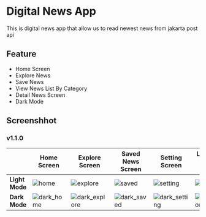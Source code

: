 # Digital News App

This is digital news app that allow us to read newest news from jakarta post api


## Feature

- Home Screen
- Explore News
- Save News
- View News List By Category
- Detail News Screen
- Dark Mode

## Screenshhot
### v1.1.0
|                | **Home Screen**                                                                                               | **Explore Screen**                                                                                               | **Saved News Screen**                                                                                          | **Setting Screen**                                                                                               | **List News By Category Screen**                                                                                  | **Detail News Screen**                                                                                          |
|----------------|---------------------------------------------------------------------------------------------------------------|------------------------------------------------------------------------------------------------------------------|----------------------------------------------------------------------------------------------------------------|------------------------------------------------------------------------------------------------------------------|-------------------------------------------------------------------------------------------------------------------|-----------------------------------------------------------------------------------------------------------------|
| **Light Mode** | ![home](https://github.com/dianprsty/NewsMobileApp/assets/69192355/284e83d0-431e-4d8c-9986-69d1433b2887)      | ![explore](https://github.com/dianprsty/NewsMobileApp/assets/69192355/5e39233c-92e7-40f7-946f-0ad4323f6bab)      | ![saved](https://github.com/dianprsty/NewsMobileApp/assets/69192355/a9a1fa1b-b4c1-4b6d-b4be-1ce7329e7413)      | ![setting](https://github.com/dianprsty/NewsMobileApp/assets/69192355/2b7b6972-0b7e-4950-bba5-a9450035e9aa)      | ![category](https://github.com/dianprsty/NewsMobileApp/assets/69192355/b800e0a3-1e61-4aa5-9c64-2e87607b13c8)      | ![detail](https://github.com/dianprsty/NewsMobileApp/assets/69192355/df49578d-5774-4b81-b300-b26e64ee8f97)      |
| **Dark Mode**  | ![dark_home](https://github.com/dianprsty/NewsMobileApp/assets/69192355/059f4236-11a7-4745-a5a8-6c2fb2de120b) | ![dark_explore](https://github.com/dianprsty/NewsMobileApp/assets/69192355/bcd39695-97f4-4f2e-942e-6e124f89ad7e) | ![dark_saved](https://github.com/dianprsty/NewsMobileApp/assets/69192355/5441b25f-8bed-4d96-bb8e-c91e25ab54d8) | ![dark_setting](https://github.com/dianprsty/NewsMobileApp/assets/69192355/5f022c46-ef1d-46cc-8922-3a5e16241358) | ![dark_category](https://github.com/dianprsty/NewsMobileApp/assets/69192355/e48dffe7-afa4-4cc7-957f-609c2b03dfc8) | ![dark_detail](https://github.com/dianprsty/NewsMobileApp/assets/69192355/3309c148-bbf3-4ecc-9e6b-66b3e293577c) |



